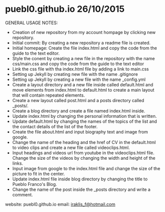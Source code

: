 # puebl0.github.io 26/10/2015

GENERAL USAGE NOTES:
- Creation of new repository from my account hompage by clicking new repository.
- Initial commit: By creating a new repository a readme file is created.
- Initial homepage: Create the file index.html and copy the code from the guide to the text editor.
- Style the conent by creating a new file in the repository with the name css/main.css and copy the code from the guide to the text editor
- Link the css file with tha index.html file by adding a link to main.css
- Setting up Jekyll by creating new file with the name .gitignore
- Setting up Jekyll by creating a new file with the name _config.yml
- Create a layout directory and a new file inside called default.html and move elements from index.html to default.html to create a main layout that will contain repeated elements.
- Create a new layout called post.html and a posts directory called _posts/.
- Create a blog directory and create a file named index.html inside.
- Update index.html by changing the personal information that is written.
- Update default.html by changing the names of the topics of the list and the contact details of the list of the footer.
- Create the file about.html and input biography text and image from google.
- Change the name of the heading and the href of CV in the default.html to video clips and create a new file called videoclips.html.
- Input headings and videos url from youtube in the videoclips.html file. Change the size of the videos by changing the width and height of the links.
- Input image from google to the index.html file and change the size of the picture to fit in the center.
- Update index.html file inside blog directory by changing the title to Pueblo Franco's Blog.
- Change the name of the post inside the _posts directory and write a comment.

website: puebl0.github.io
email: iraklis_f@hotmail.com

